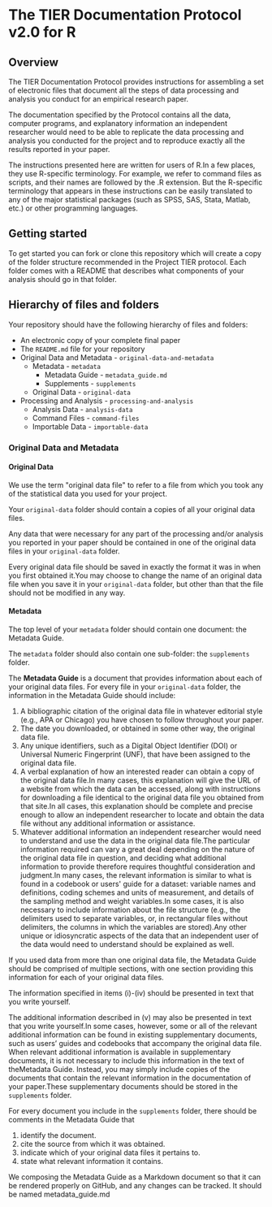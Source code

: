 # The TIER Documentation Protocol v2.0 for R

## Overview 

The TIER Documentation Protocol provides instructions for assembling a 
set of electronic files that document all the steps of data processing 
and analysis you conduct for an empirical research paper. 

The documentation specified by the Protocol contains all the data, 
computer programs, and explanatory information an independent researcher 
would need to be able to replicate the data processing and analysis you 
conducted for the project and to reproduce exactly all the results 
reported in your paper.

The instructions presented here are written for users of R.In a few 
places, they use R-specific terminology. For example, we refer to 
command files as scripts, and their names are followed by the .R 
extension. But the R-specific terminology that appears in these 
instructions can be easily translated to any of the major statistical 
packages (such as SPSS, SAS, Stata, Matlab, etc.) or other programming 
languages.

## Getting started

To get started you can fork or clone this repository which will create a copy of the folder structure recommended in the Project TIER protocol. Each folder comes with a README that describes what components of your analysis should go in that folder.

## Hierarchy of files and folders

Your repository should have the following hierarchy of files and folders:

- An electronic copy of your complete final paper
- The `README.md` file for your repository
- Original Data and Metadata - `original-data-and-metadata`
    + Metadata - `metadata`
        - Metadata Guide - `metadata_guide.md`
        - Supplements - `supplements`
    + Original Data - `original-data`
- Processing and Analysis - `processing-and-analysis`
    + Analysis Data - `analysis-data`
    + Command Files - `command-files`
    + Importable Data - `importable-data`

### Original Data and Metadata

#### Original Data

We use the term "original data file" to refer to a file from which you took any of the statistical data you used for your project.

Your `original-data` folder should contain a copies of all your original data files.

Any data that were necessary for any part of the processing and/or analysis you reported in your paper should be contained in one of the original data files in your `original-data` folder.

Every original data file should be saved in exactly the format it was in when you first obtained it.You may choose to change the name of an original data file when you save it in your `original-data` folder, but other than that the file should not be modified in any way.

#### Metadata

The top level of your `metadata` folder should contain one document: the Metadata Guide.

The `metadata` folder should also contain one sub-folder: the `supplements` folder.

The **Metadata Guide** is a document that provides information about each of your original data files. For every file in your `original-data` folder, the information in the Metadata Guide should include:

1. A bibliographic citation of the original data file in whatever editorial style (e.g., APA or Chicago) you have chosen to follow throughout your paper.
1. The date you downloaded, or obtained in some other way, the original data file.
1. Any unique identifiers, such as a Digital Object Identifier (DOI) or Universal Numeric Fingerprint (UNF), that have been assigned to the original data file.
1. A verbal explanation of how an interested reader can obtain a copy of the original data file.In many cases, this explanation will give the URL of a website from which the data can be accessed, along with instructions for downloading a file identical to the original data file you obtained from that site.In all cases, this explanation should be complete and precise enough to allow an independent researcher to locate and obtain the data file without any additional information or assistance.
1. Whatever additional information an independent researcher would need to understand and use the data in the original data file.The particular information required can vary a great deal depending on the nature of the original data file in question, and deciding what additional information to provide therefore requires thoughtful consideration and judgment.In many cases, the relevant information is similar to what is found in a codebook or users' guide for a dataset: variable names and definitions, coding schemes and units of measurement, and details of the sampling method and weight variables.In some cases, it is also necessary to include information about the file structure (e.g., the delimiters used to separate variables, or, in rectangular files without delimiters, the columns in which the variables are stored).Any other unique or idiosyncratic aspects of the data that an independent user of the data would need to understand should be explained as well.

If you used data from more than one original data file, the Metadata Guide should be comprised of multiple sections, with one section providing this information for each of your original data files.

The information specified in items (i)-(iv) should be presented in text that you write yourself.

The additional information described in (v) may also be presented in text that you write yourself.In some cases, however, some or all of the relevant additional information can be found in existing supplementary documents, such as users’ guides and codebooks that accompany the original data file. When relevant additional information is available in supplementary documents, it is not necessary to include this information in the text of theMetadata Guide. Instead, you may simply include copies of the documents that contain the relevant information in the documentation of your paper.These supplementary documents should be stored in the `supplements` folder.

For every document you include in the `supplements` folder, there should be comments in the Metadata Guide that
1. identify the document.
1. cite the source from which it was obtained.
1. indicate which of your original data files it pertains to.
1. state what relevant information it contains.

We composing the Metadata Guide as a Markdown document so that it can be rendered properly on GitHub, and any changes can be tracked. It should be named metadata_guide.md